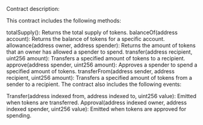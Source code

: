 Contract description:

This contract includes the following methods:

totalSupply(): Returns the total supply of tokens.
balanceOf(address account): Returns the balance of tokens for a specific account.
allowance(address owner, address spender): Returns the amount of tokens that an owner has allowed a spender to spend.
transfer(address recipient, uint256 amount): Transfers a specified amount of tokens to a recipient.
approve(address spender, uint256 amount): Approves a spender to spend a specified amount of tokens.
transferFrom(address sender, address recipient, uint256 amount): Transfers a specified amount of tokens from a sender to a recipient.
The contract also includes the following events:

Transfer(address indexed from, address indexed to, uint256 value): Emitted when tokens are transferred.
Approval(address indexed owner, address indexed spender, uint256 value): Emitted when tokens are approved for spending.
